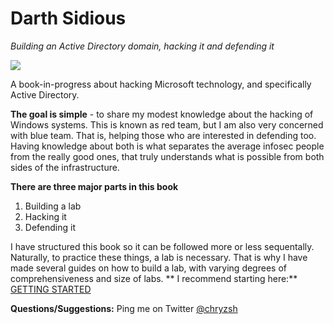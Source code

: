 # Darth Sidious
_Building an Active Directory domain, hacking it and defending it_

![](http://assets1.ignimgs.com/2015/05/27/lightsabersjpg-b61171_1280w.jpg)

A book-in-progress about hacking Microsoft technology, and specifically Active Directory.

**The goal is simple** - to share my modest knowledge about the hacking of Windows systems. This is known as red team, but I am also very concerned with blue team. That is, helping those who are interested in defending too. Having knowledge about both is what separates the average infosec people from the really good ones, that truly understands what is possible from both sides of the infrastructure.

**There are three major parts in this book**
1. Building a lab
2. Hacking it
3. Defending it

I have structured this book so it can be followed more or less sequentally. Naturally, to practice these things, a lab is necessary. That is why I have made several guides on how to build a lab, with varying degrees of comprehensiveness and size of labs.
**
I recommend starting here:** [GETTING STARTED](labs/getting-started.md)



**Questions/Suggestions:** Ping me on Twitter [@chryzsh](https://twitter.com/chryzsh)
